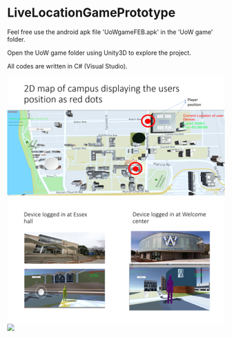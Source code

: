 # LiveLocationGamePrototype

Feel free use the android apk file 'UoWgameFEB.apk' in the 'UoW game' folder.

Open the UoW game folder using Unity3D to explore the project.

All codes are written in C# (Visual Studio).

<img src="https://raw.githubusercontent.com/AkshayJagadish/LiveLocationGamePrototype/master/Screenshot%20(110).png?token=AraWs6s6uEdHdchh3sro6uhyZJUqueDvks5cmkjQwA%3D%3D">

<img src="https://raw.githubusercontent.com/AkshayJagadish/LiveLocationGamePrototype/master/Screenshot%20(111).png?token=AraWs6s6uEdHdchh3sro6uhyZJUqueDvks5cmkjQwA%3D%3D">
<img src="https://raw.githubusercontent.com/AkshayJagadish/LiveLocationGamePrototype/master/Screenshot%20(112).png?token=AraWs6s6uEdHdchh3sro6uhyZJUqueDvks5cmkjQwA%3D%3D">
